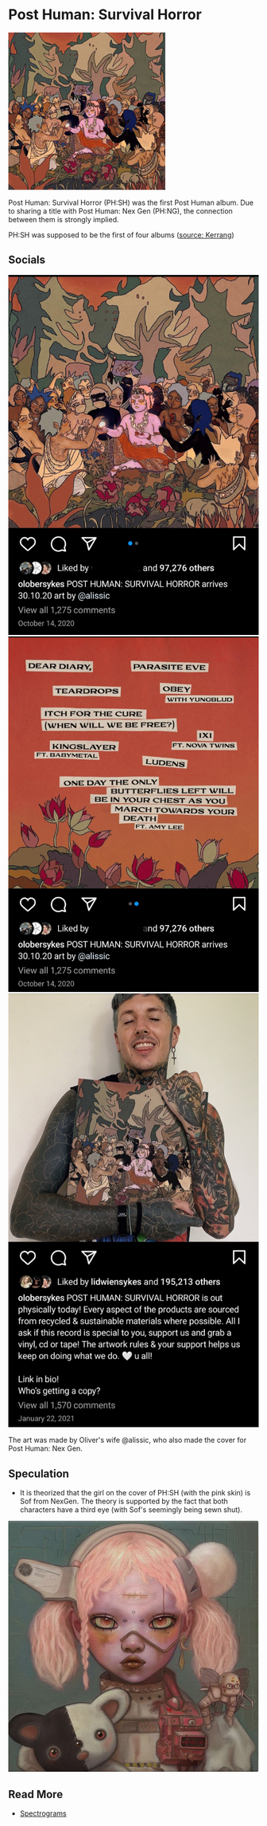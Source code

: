 # Post Human: Survival Horror

![](Resources/sof/img.png)

Post Human: Survival Horror (PH:SH) was the first Post Human album. Due to sharing 
a title with Post Human: Nex Gen (PH:NG), the connection between them is strongly implied. 

PH:SH was supposed to be the first of four albums 
([source: Kerrang](https://www.kerrang.com/oli-sykes-on-bring-me-the-horizons-post-human-ep-series-theres-gonna-be-a-record-for-everyone))

## Socials

![](Resources/ph1/insta_2020_10_14_ph1.jpg)
![](Resources/ph1/insta_2020_10_14_ph-back.jpg)
![](Resources/ph1/insta_2021_01_22_ph1_physical.jpg)

The art was made by Oliver's wife @alissic, who also made the cover for Post Human: 
Nex Gen.

## Speculation

- It is theorized that the girl on the cover of PH:SH (with the pink skin) is Sof 
from NexGen. The theory is supported by the fact that both characters have a third eye 
(with Sof's seemingly being sewn shut).

![](Resources/album_cover.png)

## Read More

- [Spectrograms](spectrograms.md)